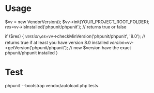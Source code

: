 # Usage

$vv = new VendorVersion();
$vv->init(YOUR_PROJECT_ROOT_FOLDER);
$res=$vv->isInstalled('phpunit/phpunit');
// returns true or false

if ($res)
{
    $version_res=$vv->checkMinVersion('phpunit/phpunit', '8.0');
    // returns true if at least you have version 8.0 installed
    $version=$vv->getVersion('phpunit/phpunit');
    // now $version have the exact phpunit/phpunit installed
}

# Test
phpunit --bootstrap vendor/autoload.php tests